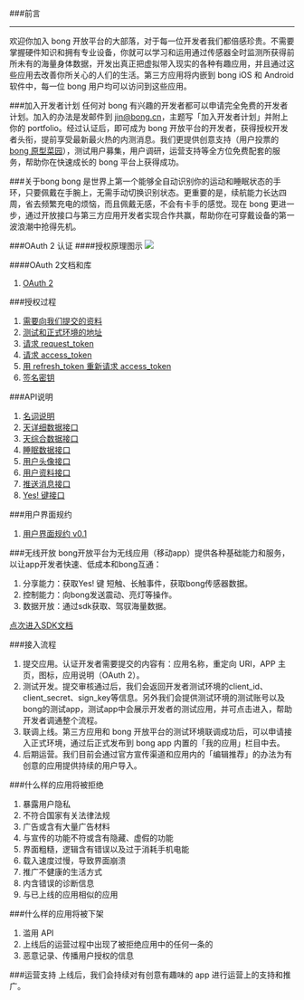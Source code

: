 ###前言
***
欢迎你加入 bong 开放平台的大部落，对于每一位开发者我们都倍感珍贵。不需要掌握硬件知识和拥有专业设备，你就可以学习和运用通过传感器全时监测所获得前所未有的海量身体数据，开发出真正把虚拟带入现实的各种有趣应用，并且通过这些应用去改善你所关心的人们的生活。第三方应用将内嵌到 bong iOS 和 Android 软件中，每一位 bong 用户均可以访问到这些应用。

###加入开发者计划
任何对 bong 有兴趣的开发者都可以申请完全免费的开发者计划。加入的办法是发邮件到 <jin@bong.cn>，主题写「加入开发者计划」并附上你的 portfolio。经过认证后，即可成为 bong 开放平台的开发者，获得授权开发者头衔，提前享受最新最火热的内测消息。我们更提供创意支持（用户投票的 [bong 原型菜园](http://openbong.lofter.com)），测试用户募集，用户调研，运营支持等全方位免费配套的服务，帮助你在快速成长的 bong 平台上获得成功。


###关于bong
bong 是世界上第一个能够全自动识别你的运动和睡眠状态的手环，只要佩戴在手腕上，无需手动切换识别状态。更重要的是，续航能力长达四周，省去频繁充电的烦恼，而且佩戴无感，不会有卡手的感觉。现在 bong 更进一步，通过开放接口与第三方应用开发者实现合作共赢，帮助你在可穿戴设备的第一波浪潮中抢得先机。

###OAuth 2 认证
####授权原理图示
![](https://raw.githubusercontent.com/Ginshell/bongOpenPlatform/master/images/auth.png)

####OAuth 2文档和库
1. [OAuth 2](http://oauth.net/2/)

###授权过程
1. [需要向我们提交的资料](docs/signup.md)
2. [测试和正式环境的地址](docs/address.md)
3. [请求 request_token](docs/request_token.md)
4. [请求 access_token](docs/access_token.md)
5. [用 refresh_token 重新请求 access_token](docs/refresh_token.md)
6. [签名密钥](docs/signature.md)

###API说明
1. [名词说明](docs/api_term.md)
2. [天详细数据接口](docs/api_bongday.md)
3. [天综合数据接口](docs/api_sum.md)
4. [睡眠数据接口](docs/api_sleep.md)
5. [用户头像接口](docs/avatar.md)
6. [用户资料接口](docs/userinfo.md)
7. [推送消息接口](docs/notification.md)
8. [Yes! 键接口](docs/Yes.md)

###用户界面规约
1. [用户界面规约 v0.1](docs/uig.md)



###无线开放
bong开放平台为无线应用（移动app）提供各种基础能力和服务，以让app开发者快速、低成本和bong互通：
1. 分享能力：获取Yes! 键 短触、长触事件，获取bong传感器数据。
2. 控制能力：向bong发送震动、亮灯等操作。
3. 数据开放：通过sdk获取、驾驭海量数据。

[点次进入SDK文档](docs/android_sdk.md)

###接入流程
1. 提交应用。认证开发者需要提交的内容有：应用名称，重定向 URI，APP 主页，图标，应用说明（OAuth 2）。
2. 测试开发。提交审核通过后，我们会返回开发者测试环境的client_id、client_secret、sign_key等信息。另外我们会提供测试环境的测试账号以及bong的测试app，测试app中会展示开发者的测试应用，并可点击进入，帮助开发者调通整个流程。
3. 联调上线。第三方应用和 bong 开放平台的测试环境联调成功后，可以申请接入正式环境，通过后正式发布到 bong app 内置的「我的应用」栏目中去。
4. 后期运营。我们目前会通过官方宣传渠道和应用内的「编辑推荐」的办法为有创意的应用提供持续的用户导入。

###什么样的应用将被拒绝
1. 暴露用户隐私 
2. 不符合国家有关法律法规
3. 广告或含有大量广告材料
4. 与宣传的功能不符或含有隐藏、虚假的功能
5. 界面粗糙，逻辑含有错误以及过于消耗手机电能
6. 载入速度过慢，导致界面崩溃
7. 推广不健康的生活方式
8. 内含错误的诊断信息
9. 与已上线的应用相似的应用

###什么样的应用将被下架
1. 滥用 API
2. 上线后的运营过程中出现了被拒绝应用中的任何一条的
3. 恶意记录、传播用户授权的信息

###运营支持
上线后，我们会持续对有创意有趣味的 app 进行运营上的支持和推广。
